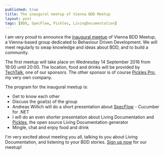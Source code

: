 ```yaml
---
published: true
title: The inaugural meetup of Vienna BDD Meetup
layout: post
tags: [BDD, SpecFlow, Pickles, LivingDocumentation]
---
```

I am very proud to announce the [inaugural meetup](http://www.meetup.com/Vienna-BDD-Meetup/events/233392038/) of Vienna BDD Meetup, a Vienna-based group dedicated to Behaviour Driven Development. We will meet regularly to swap knowledge and ideas about BDD, and to build a community.

The first meetup will take place on Wednesday 14 September 2016 from 18:00 until 20:00. The location, food and drinks will be provided by [TechTalk](http://techtalk.at/), one of our sponsors. The other sponsor is of course [Pickles Pro](http://www.picklespro.com/), my very own company.

The program for the inaugural meetup is:

* Get to know each other
* Discuss the goal(s) of the group
* Andreas Willich will do a short presentation about [SpecFlow](http://www.specflow.org) - Cucumber for .NET
* I will do an even shorter presentation about Living Documentation and [Pickles](http://www.picklesdoc.com/), the open source Living Documentation generator
* Mingle, chat and enjoy food and drink

I'm very excited about meeting you all, talking to you about Living Documentation, and listening to your BDD stories. [Sign up now](http://www.meetup.com/Vienna-BDD-Meetup/events/233392038/) for our meetup!